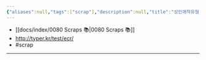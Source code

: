 ```yaml
---
{"aliases":null,"tags":["scrap"],"description":null,"title":"성인애착유형 질문지 (ECR)","created":"2024-01-05T22:13:27","updated":"2024-01-05T22:13:49","dg-publish":true,"permalink":"/docs/성인애착유형 질문지 (ECR)/","dgPassFrontmatter":true}
---
```


- [[docs/index/0080 Scraps 📚\|0080 Scraps 📚]]
- <http://typer.kr/test/ecr/>
- #scrap 
---
